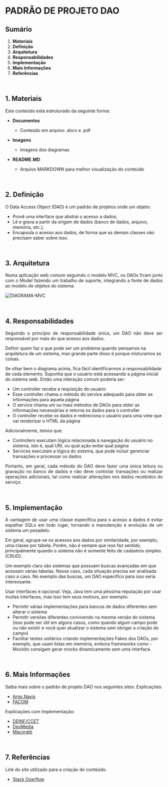 # PADRÃO DE PROJETO DAO

## Sumário
1. **Materiais**
2. **Definição**
3. **Arquitetura**
4. **Responsabilidades**
5. **Implementação**
6. **Mais Informações**
7. **Referências**

<br>

## 1. **Materiais**

Este conteúdo está estruturado da seguinte forma:

- **Documentos**
    - Conteúdo em arquivo .docx e .pdf

- **Imagens**
    - Imagens dos diagramas
    
- **README.MD**
    - Arquivo MARKDOWN para melhor visualização do conteúdo

<br>

## 2. **Definição**

<p align="justify">
O Data Access Object (DAO) é um padrão de projetos onde um objeto:
</p>

- Provê uma interface que abstrai o acesso a dados;
- Lê e grava a partir da origem de dados (banco de dados, arquivo, memória, etc.);
- Encapsula o acesso aos dados, de forma que as demais classes não precisam saber sobre isso.

<br>

## 3. **Arquitetura**

<p align="justify">
Numa aplicação web comum seguindo o modelo MVC, os DAOs ficam junto com o Model fazendo um trabalho de suporte, integrando a fonte de dados ao modelo de objetos do sistema.
</p>

![DIAGRAMA-MVC](/Padr%C3%B5es%20de%20Projeto/DAO/Imagens/Diagrama-DAO.png)

<br>

## 4. **Responsabilidades**

<p align="justify">
Seguindo o princípio de responsabilidade única, um DAO não deve ser responsável por mais do que acesso aos dados.

Definir quem faz o que pode ser um problema quando pensamos na arquitetura de um sistema, mas grande parte disso é porque misturamos as coisas.

Se olhar bem o diagrama acima, fica fácil identificarmos a responsabilidade de cada elemento.
Suponha que o usuário está acessando a página inicial do sistema web. Então uma interação comum poderia ser:
</p>

- Um controller recebe a requisição do usuário
- Esse controller chama o método do service adequado para obter as informações para aquela página
- O service chama um ou mais métodos de DAOs para obter as informações necessárias e retorna os dados para o controller
- O controller recebe os dados e redireciona o usuário para uma view que vai renderizar o HTML da página

<p align="justify">
Adicionalmente, temos que:
</p>

- Controllers executam lógica relacionada à navegação do usuário no sistema, isto é, qual URL ou qual ação exibe qual página
- Services executam a lógica do sistema, que pode incluir gerenciar transações e processar os dados

<p align="justify">
Portanto, em geral, cada método do DAO deve fazer uma única leitura ou gravação no banco de dados e não deve controlar transações ou realizar operações adicionais, tal como realizar alterações nos dados recebidos do serviço.
</p>

<br>

## 5. **Implementação**

<p align="justify">
A vantagem de usar uma classe específica para o acesso a dados é evitar espalhar SQLs em todo lugar, tornando a manutenção e evolução de um sistema um pesadelo.

Em geral, agrupa-se os acessos aos dados por similaridade, por exemplo, uma classe por tabela. Porém, não é sempre que isso faz sentido, principalmente quando o sistema não é somente feito de cadastros simples (CRUD).

Um exemplo claro são sistemas que possuem buscas avançadas em que acessam várias tabelas. Nesse caso, cada situação precisa ser analisada caso a caso. No exemplo das buscas, um DAO específico para isso seria interessante.

Usar interfaces é opcional. Veja, Java tem uma péssima reputação por usar muitas interfaces, mas isso tem seus motivos, por exemplo:
</p>

- Permitir várias implementações para bancos de dados diferentes sem alterar o sistema
- Permitir versões diferentes convivendo na mesma versão do sistema (isso pode ser útil em alguns casos, como quando algum campo pode ou não existir e você quer atualizar o sistema sem obrigar a criação do campo)
- Facilitar testes unitários criando implementações Fakes dos DAOs, por exemplo, que usam listas em memória, embora frameworks como - Mockito consigam gerar mocks dinamicamente sem uma interface.

<br>

## 6. **Mais Informações**

<p align="justify">
Saiba mais sobre o padrão de projeto DAO nos seguintes sites:
Explicações:
</p>

- [Argo Navis](http://www.argonavis.com.br/cursos/java/j550/j550_13.pdf)
- [FACOM](http://www.facom.ufu.br/~bacala/PI/11-WebMVCePatterns.pdf)

<p align="justify">
Explicações com Implementação:
</p>

- [DEINF/CCET](http://www.deinf.ufma.br/~geraldo/poo/10.1.DAO.pdf)
- [DevMedia](https://www.devmedia.com.br/implementando-o-data-access-object-no-javaee/33339)
- [Macoratti](http://www.macoratti.net/11/10/pp_dao1.htm#:~:text=O%20padr%C3%A3o%20DAO%20%C3%A9%20um,utilizam%20banco%20de%20dados%20relacionais)

<br>

## 7. **Referências**

Link do site utilizado para a criação do conteúdo.

- [Stack Overflow](https://pt.stackoverflow.com/questions/113840/como-funciona-o-padr%C3%A3o-dao)